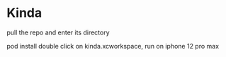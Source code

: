 # Kinda


pull the repo and enter its directory

pod install
double click on kinda.xcworkspace, run on iphone 12 pro max
